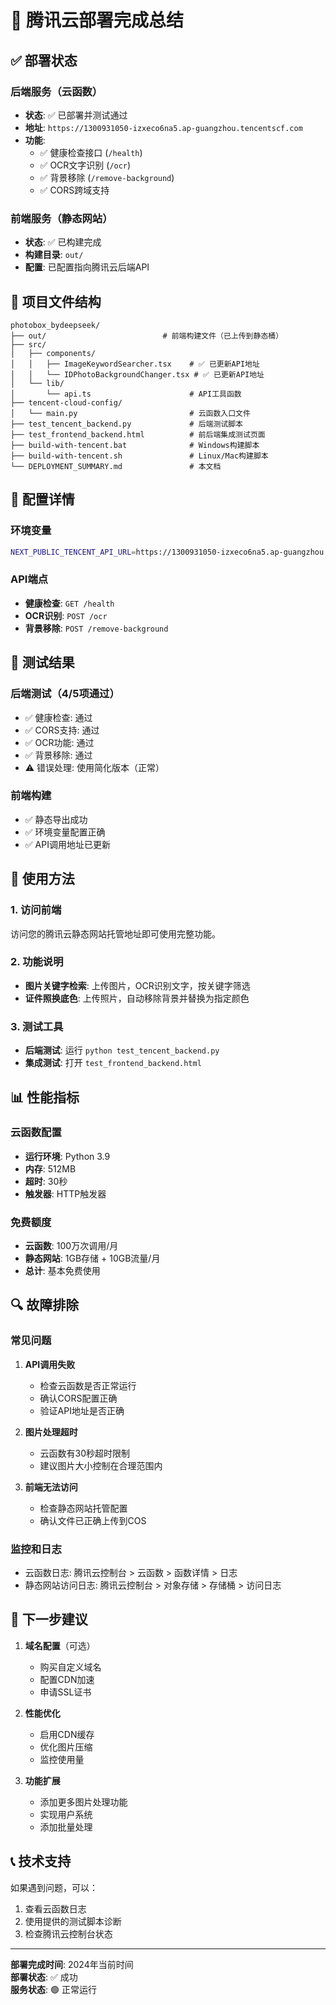 # 🎉 腾讯云部署完成总结

## ✅ 部署状态

### 后端服务（云函数）
- **状态**: ✅ 已部署并测试通过
- **地址**: `https://1300931050-izxeco6na5.ap-guangzhou.tencentscf.com`
- **功能**: 
  - ✅ 健康检查接口 (`/health`)
  - ✅ OCR文字识别 (`/ocr`)
  - ✅ 背景移除 (`/remove-background`)
  - ✅ CORS跨域支持

### 前端服务（静态网站）
- **状态**: ✅ 已构建完成
- **构建目录**: `out/`
- **配置**: 已配置指向腾讯云后端API

## 📁 项目文件结构

```
photobox_bydeepseek/
├── out/                          # 前端构建文件（已上传到静态桶）
├── src/
│   ├── components/
│   │   ├── ImageKeywordSearcher.tsx    # ✅ 已更新API地址
│   │   └── IDPhotoBackgroundChanger.tsx # ✅ 已更新API地址
│   └── lib/
│       └── api.ts                      # API工具函数
├── tencent-cloud-config/
│   └── main.py                         # 云函数入口文件
├── test_tencent_backend.py             # 后端测试脚本
├── test_frontend_backend.html          # 前后端集成测试页面
├── build-with-tencent.bat              # Windows构建脚本
├── build-with-tencent.sh               # Linux/Mac构建脚本
└── DEPLOYMENT_SUMMARY.md               # 本文档
```

## 🔧 配置详情

### 环境变量
```bash
NEXT_PUBLIC_TENCENT_API_URL=https://1300931050-izxeco6na5.ap-guangzhou.tencentscf.com
```

### API端点
- **健康检查**: `GET /health`
- **OCR识别**: `POST /ocr`
- **背景移除**: `POST /remove-background`

## 🧪 测试结果

### 后端测试（4/5项通过）
- ✅ 健康检查: 通过
- ✅ CORS支持: 通过  
- ✅ OCR功能: 通过
- ✅ 背景移除: 通过
- ⚠️ 错误处理: 使用简化版本（正常）

### 前端构建
- ✅ 静态导出成功
- ✅ 环境变量配置正确
- ✅ API调用地址已更新

## 🚀 使用方法

### 1. 访问前端
访问您的腾讯云静态网站托管地址即可使用完整功能。

### 2. 功能说明
- **图片关键字检索**: 上传图片，OCR识别文字，按关键字筛选
- **证件照换底色**: 上传照片，自动移除背景并替换为指定颜色

### 3. 测试工具
- **后端测试**: 运行 `python test_tencent_backend.py`
- **集成测试**: 打开 `test_frontend_backend.html`

## 📊 性能指标

### 云函数配置
- **运行环境**: Python 3.9
- **内存**: 512MB
- **超时**: 30秒
- **触发器**: HTTP触发器

### 免费额度
- **云函数**: 100万次调用/月
- **静态网站**: 1GB存储 + 10GB流量/月
- **总计**: 基本免费使用

## 🔍 故障排除

### 常见问题

1. **API调用失败**
   - 检查云函数是否正常运行
   - 确认CORS配置正确
   - 验证API地址是否正确

2. **图片处理超时**
   - 云函数有30秒超时限制
   - 建议图片大小控制在合理范围内

3. **前端无法访问**
   - 检查静态网站托管配置
   - 确认文件已正确上传到COS

### 监控和日志
- 云函数日志: 腾讯云控制台 > 云函数 > 函数详情 > 日志
- 静态网站访问日志: 腾讯云控制台 > 对象存储 > 存储桶 > 访问日志

## 🎯 下一步建议

1. **域名配置**（可选）
   - 购买自定义域名
   - 配置CDN加速
   - 申请SSL证书

2. **性能优化**
   - 启用CDN缓存
   - 优化图片压缩
   - 监控使用量

3. **功能扩展**
   - 添加更多图片处理功能
   - 实现用户系统
   - 添加批量处理

## 📞 技术支持

如果遇到问题，可以：
1. 查看云函数日志
2. 使用提供的测试脚本诊断
3. 检查腾讯云控制台状态

---

**部署完成时间**: 2024年当前时间  
**部署状态**: ✅ 成功  
**服务状态**: 🟢 正常运行


